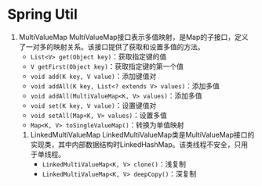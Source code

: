 # Spring Util

1. MultiValueMap
    MultiValueMap接口表示多值映射，是Map的子接口，定义了一对多的映射关系。该接口提供了获取和设置多值的方法。
    - `List<V> get(Object key)`：获取指定键的值
    - `V getFirst(Object key)`：获取指定键的第一个值
    - `void add(K key, V value)`：添加键值对
    - `void addAll(K key, List<? extends V> values)`：添加多值
    - `void addAll(MultiValueMap<K, V> values)`：添加多值
    - `void set(K key, V value)`：设置键值对
    - `void setAll(Map<K, V> values)`：设置多值
    - `Map<K, V> toSingleValueMap()`：转换为单值映射
    1. LinkedMultiValueMap
        LinkedMultiValueMap类是MultiValueMap接口的实现类，其中内部数据结构时LinkedHashMap。该类线程不安全，只用于单线程。
        - `LinkedMultiValueMap<K, V> clone()`：浅复制
        - `LinkedMultiValueMap<K, V> deepCopy()`：深复制
